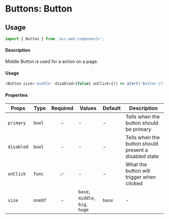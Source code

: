 # Buttons: Button

## Usage

```js
import { Button } from 'asc-web-components';
```

#### Description

Middle Button is used for a action on a page.

#### Usage

```js
<Button size='middle' disabled={false} onClick={() => alert('Button clicked')}>OK</Button>
```

#### Properties

| Props              | Type     | Required | Values                      | Default   | Description                                                                                                                                      |
| ------------------ | -------- | :------: | --------------------------- | --------- | ------------------------------------------------------------------------------------------------------------------------------------------------ |
| `primary`          | `bool`   |    -     | -                           | -         | Tells when the button should be primary                                  |
| `disabled`         | `bool`   |    -     | -                           | -         | Tells when the button should present a disabled state                                  |
| `onClick`          | `func`   |    ✅    | -                           | -         | What the button will trigger when clicked                                              |
| `size`             | `oneOf`  |    -     | `base`, `middle`, `big`, `huge`             | `base`     | -                                                                     |

